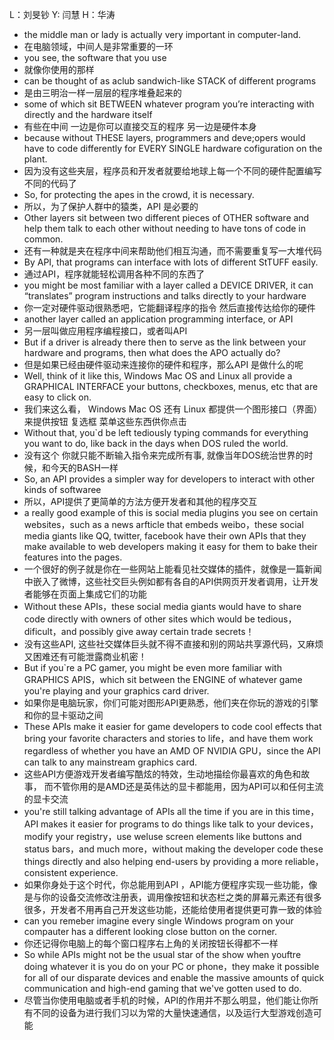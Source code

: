 L：刘旻钞      Y:  闫慧        H：华涛



-   the  middle man or lady is actually very important in computer-land.
-   在电脑领域，中间人是非常重要的一环
-   you see, the software that you use  
-   就像你使用的那样
-   can be thought of as aclub sandwich-like STACK of different programs
-   是由三明治一样一层层的程序堆叠起来的
-   some of which sit BETWEEN whatever program you’re interacting with directly and the hardware itself
-   有些在中间   一边是你可以直接交互的程序  另一边是硬件本身
-   because without THESE layers, programmers and deve;opers would have to code differently for EVERY SINGLE hardware cofiguration on the plant.
-   因为没有这些夹层，程序员和开发者就要给地球上每一个不同的硬件配置编写不同的代码了
-   So, for protecting the apes in the crowd, it is necessary.
-   所以，为了保护人群中的猿类，API 是必要的
-   Other layers sit between two different pieces of OTHER software and help them talk to each other without needing to have tons of code in common.
-   还有一种就是夹在程序中间来帮助他们相互沟通，而不需要重复写一大堆代码
-   By API, that programs can interface with lots of different StTUFF easily.
-   通过API，程序就能轻松调用各种不同的东西了
-   you might be most familiar with a layer called a DEVICE DRIVER, it can “translates” program instructions and talks directly to your hardware
-   你一定对硬件驱动很熟悉吧，它能翻译程序的指令 然后直接传达给你的硬件
-   another layer called an application programming interface, or API
-   另一层叫做应用程序编程接口，或者叫API
-   But if a driver is already there then to serve as the link between your hardware and programs, then what does the APO actually do?
-   但是如果已经由硬件驱动来连接你的硬件和程序，那么API 是做什么的呢
-   Well, think of it like this,  Windows Mac OS and Linux all provide a GRAPHICAL INTERFACE your buttons, checkboxes, menus, etc that are easy to click on.
-   我们来这么看， Windows Mac OS 还有 Linux  都提供一个图形接口（界面）来提供按钮 复选框 菜单这些东西供你点击
-   Without that, you`d be left tediously typing commands for everything you want to do, like back in the days when DOS ruled the world.
-   没有这个 你就只能不断输入指令来完成所有事, 就像当年DOS统治世界的时候，和今天的BASH一样
-   So, an API provides a simpler way for developers to interact with other kinds of softwaree
-   所以，API提供了更简单的方法方便开发者和其他的程序交互
-   a really good example of this is social media plugins you see on certain websites，such as a news arfticle that embeds weibo，these social media giants like QQ, twitter, facebook have their own APIs that they make available to web developers making it easy for them to bake their features into the pages.
-   一个很好的例子就是你在一些网站上能看见社交媒体的插件，就像是一篇新闻中嵌入了微博，这些社交巨头例如都有各自的API供网页开发者调用，让开发者能够在页面上集成它们的功能
-   Without these APIs，these social media giants would have to share code directly with owners of other sites which would be tedious，dificult，and possibly give away certain trade secrets！
-   没有这些API,   这些社交媒体巨头就不得不直接和别的网站共享源代码，又麻烦又困难还有可能泄露商业机密！
-   But if you`re a PC gamer,  you might be even more familiar with GRAPHICS APIS，which sit between the ENGINE of whatever game you're playing and your graphics card driver.
-   如果你是电脑玩家，你们可能对图形API更熟悉，他们夹在你玩的游戏的引擎和你的显卡驱动之间
-   These APIs make it easier for game developers to code cool effects that bring your favorite characters and stories to life，and have them work regardless of whether you have an AMD OF NVIDIA GPU，since the API can talk to any mainstream graphics card.
-   这些API方便游戏开发者编写酷炫的特效，生动地描绘你最喜欢的角色和故事， 而不管你用的是AMD还是英伟达的显卡都能用，因为API可以和任何主流的显卡交流
-   you're still talking advantage of APIs all the time if you are in this time， API makes it easier for programs to do things like talk to your devices，modify your registry，use weluse screen elements like buttons and status bars，and much more，without making the developer code these things directly and also helping end-users by providing a more reliable，consistent experience.
-   如果你身处于这个时代，你总能用到API ，API能方便程序实现一些功能，像是与你的设备交流修改注册表，调用像按钮和状态栏之类的屏幕元素还有很多很多，开发者不用再自己开发这些功能，还能给使用者提供更可靠一致的体验
-    can you remeber imagine every single Windows program on your compauter has a different looking close button on the corner.
-   你还记得你电脑上的每个窗口程序右上角的关闭按钮长得都不一样
-   So while APIs might not be the usual star of the show when youftre doing whatever it is you do on your PC or phone，they make it possible for all of our disparate devices and enable the massive amounts of quick communication and high-end gaming that we've gotten used to do.
-   尽管当你使用电脑或者手机的时候，API的作用并不那么明显，他们能让你所有不同的设备为进行我们习以为常的大量快速通信，以及运行大型游戏创造可能



